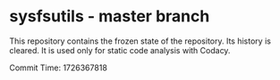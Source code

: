 # sysfsutils - master branch

This repository contains the frozen state of the repository.
Its history is cleared. It is used only for static code
analysis with Codacy.

Commit Time: 1726367818